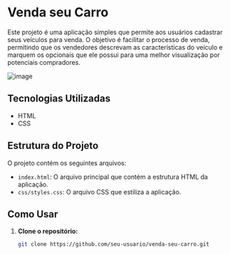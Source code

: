 # Venda seu Carro

Este projeto é uma aplicação simples que permite aos usuários cadastrar seus veículos para venda. O objetivo é facilitar o processo de venda, permitindo que os vendedores descrevam as características do veículo e marquem os opcionais que ele possui para uma melhor visualização por potenciais compradores.

![image](https://github.com/user-attachments/assets/edf14a99-c899-44aa-a1b9-8b14dccc7f08)

## Tecnologias Utilizadas

- HTML
- CSS

## Estrutura do Projeto

O projeto contém os seguintes arquivos:

- `index.html`: O arquivo principal que contém a estrutura HTML da aplicação.
- `css/styles.css`: O arquivo CSS que estiliza a aplicação.

## Como Usar

1. **Clone o repositório:**

   ```bash
   git clone https://github.com/seu-usuario/venda-seu-carro.git

